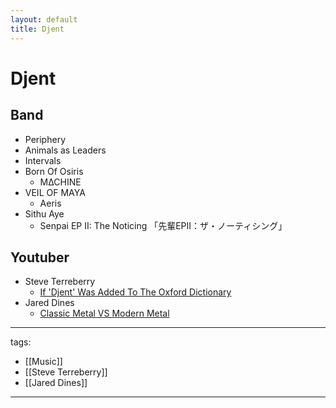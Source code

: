 ```yaml
---
layout: default
title: Djent
---
```


# Djent

## Band
* Periphery
* Animals as Leaders
* Intervals
* Born Of Osiris
  * M∆CHINE
* VEIL OF MAYA
  * Aeris 
* Sithu Aye
  * Senpai EP II: The Noticing 「先輩EPII：ザ・ノーティシング」 


## Youtuber
* Steve Terreberry
  * [If 'Djent' Was Added To The Oxford Dictionary](https://youtu.be/YTkuJ4vRQZM)
* Jared Dines
  * [Classic Metal VS Modern Metal](https://youtu.be/DyIr1VItWL8)


---
tags:
  - [[Music]]
  - [[Steve Terreberry]]
  - [[Jared Dines]]

---


